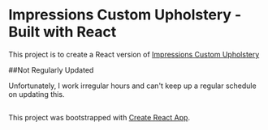 # Impressions Custom Upholstery - Built with React

This project is to create a React version of [Impressions Custom Upholstery](https://impressionscustomupholstery.azurewebsites.net/)

##Not Regularly Updated

Unfortunately, I work irregular hours and can't keep up a regular schedule on updating this.

##

This project was bootstrapped with [Create React App](https://github.com/facebook/create-react-app).

